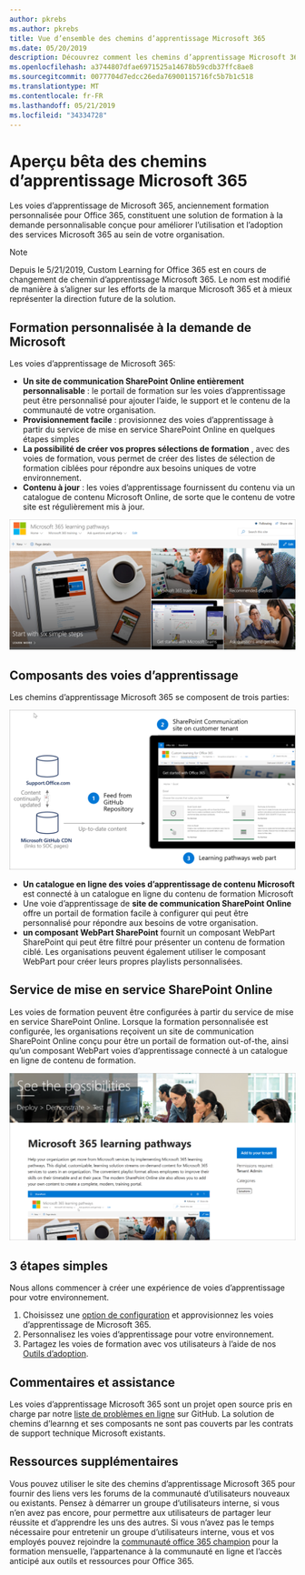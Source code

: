 ```yaml
---
author: pkrebs
ms.author: pkrebs
title: Vue d’ensemble des chemins d’apprentissage Microsoft 365
ms.date: 05/20/2019
description: Découvrez comment les chemins d’apprentissage Microsoft 365 peuvent accélérer l’utilisation et l’adoption des services 365 Microsoft dans votre organisation. Les voies de formation incluent un composant WebPart SharePoint Online personnalisé et un site de formation aux communications SharePoint Online modernes qui est facile à configurer pour votre client Microsoft 365.
ms.openlocfilehash: a3744807dfae6971525a14678b59cdb37ffc8ae8
ms.sourcegitcommit: 0077704d7edcc26eda76900115716fc5b7b1c518
ms.translationtype: MT
ms.contentlocale: fr-FR
ms.lasthandoff: 05/21/2019
ms.locfileid: "34334728"
---
```

# <a name="microsoft-365-learning-pathways-beta-preview"></a>Aperçu bêta des chemins d’apprentissage Microsoft 365
Les voies d’apprentissage de Microsoft 365, anciennement formation personnalisée pour Office 365, constituent une solution de formation à la demande personnalisable conçue pour améliorer l’utilisation et l’adoption des services Microsoft 365 au sein de votre organisation.  

> [!NOTE]
> Depuis le 5/21/2019, Custom Learning for Office 365 est en cours de changement de chemin d’apprentissage Microsoft 365. Le nom est modifié de manière à s’aligner sur les efforts de la marque Microsoft 365 et à mieux représenter la direction future de la solution.   

## <a name="on-demand-custom-training-from-microsoft"></a>Formation personnalisée à la demande de Microsoft

Les voies d’apprentissage de Microsoft 365:

- **Un site de communication SharePoint Online entièrement personnalisable** : le portail de formation sur les voies d’apprentissage peut être personnalisé pour ajouter l’aide, le support et le contenu de la communauté de votre organisation.
- **Provisionnement facile** : provisionnez des voies d’apprentissage à partir du service de mise en service SharePoint Online en quelques étapes simples
- **La possibilité de créer vos propres sélections de formation** , avec des voies de formation, vous permet de créer des listes de sélection de formation ciblées pour répondre aux besoins uniques de votre environnement.
- **Contenu à jour** : les voies d’apprentissage fournissent du contenu via un catalogue de contenu Microsoft Online, de sorte que le contenu de votre site est régulièrement mis à jour.

![CG-Introducing. png](media/cg-introducing.png)

## <a name="learning-pathways-components"></a>Composants des voies d’apprentissage
Les chemins d’apprentissage Microsoft 365 se composent de trois parties: 

![CG-howitworks. png](media/cg-howitworks.png)

- **Un catalogue en ligne des voies d’apprentissage de contenu Microsoft** est connecté à un catalogue en ligne du contenu de formation Microsoft
- Une voie d’apprentissage de **site de communication SharePoint Online** offre un portail de formation facile à configurer qui peut être personnalisé pour répondre aux besoins de votre organisation.
- **un composant WebPart SharePoint** fournit un composant WebPart SharePoint qui peut être filtré pour présenter un contenu de formation ciblé. Les organisations peuvent également utiliser le composant WebPart pour créer leurs propres playlists personnalisées.

## <a name="sharepoint-online-provisioning-service"></a>Service de mise en service SharePoint Online 
Les voies de formation peuvent être configurées à partir du service de mise en service SharePoint Online. Lorsque la formation personnalisée est configurée, les organisations reçoivent un site de communication SharePoint Online conçu pour être un portail de formation out-of-the, ainsi qu’un composant WebPart voies d’apprentissage connecté à un catalogue en ligne de contenu de formation. 

![CG-provision. png](media/cg-provision.png)

## <a name="3-easy-steps"></a>3 étapes simples
Nous allons commencer à créer une expérience de voies d’apprentissage pour votre environnement.
1. Choisissez une [option de configuration](custom_setupoptions.md) et approvisionnez les voies d’apprentissage de Microsoft 365.  
2. Personnalisez les voies d’apprentissage pour votre environnement.
3. Partagez les voies de formation avec vos utilisateurs à l’aide de nos [Outils d’adoption](driveadoption.md).

## <a name="feedback-and-support"></a>Commentaires et assistance

Les voies d’apprentissage Microsoft 365 sont un projet open source pris en charge par notre [liste de problèmes en ligne](https://aka.ms/CustomLearningHelp) sur GitHub. La solution de chemins d’learnng et ses composants ne sont pas couverts par les contrats de support technique Microsoft existants.  

## <a name="additional-resources"></a>Ressources supplémentaires
Vous pouvez utiliser le site des chemins d’apprentissage Microsoft 365 pour fournir des liens vers les forums de la communauté d’utilisateurs nouveaux ou existants. Pensez à démarrer un groupe d’utilisateurs interne, si vous n’en avez pas encore, pour permettre aux utilisateurs de partager leur réussite et d’apprendre les uns des autres.  Si vous n’avez pas le temps nécessaire pour entretenir un groupe d’utilisateurs interne, vous et vos employés pouvez rejoindre la [communauté office 365 champion](https://aka.ms/O365Champions) pour la formation mensuelle, l’appartenance à la communauté en ligne et l’accès anticipé aux outils et ressources pour Office 365.